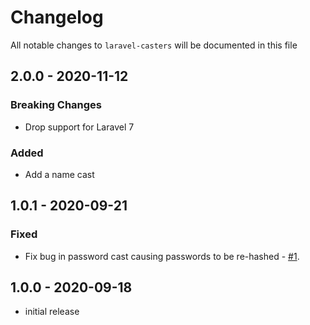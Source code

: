 # Changelog

All notable changes to `laravel-casters` will be documented in this file

## 2.0.0 - 2020-11-12
### Breaking Changes
- Drop support for Laravel 7

### Added
- Add a name cast

## 1.0.1 - 2020-09-21
### Fixed
- Fix bug in password cast causing passwords to be re-hashed - [#1](https://github.com/rawilk/laravel-casters/issues/1).

## 1.0.0 - 2020-09-18

- initial release
